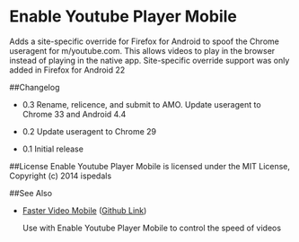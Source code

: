 # Enable Youtube Player Mobile

Adds a site-specific override for Firefox for Android to spoof the Chrome useragent for m/youtube.com. This allows videos to play in the browser instead of playing in the native app.
Site-specific override support was only added in Firefox for Android 22

##Changelog

* 0.3
Rename, relicence, and submit to AMO. Update useragent to Chrome 33 and Android 4.4

* 0.2
Update useragent to Chrome 29

* 0.1
Initial release

##License
Enable Youtube Player Mobile is licensed under the MIT License, Copyright (c) 2014 ispedals

##See Also
* [Faster Video Mobile](https://addons.mozilla.org/en-US/android/addon/faster-video-mobile) ([Github Link](https://github.com/ispedals/Faster-Video-Mobile))

  Use with Enable Youtube Player Mobile to control the speed of videos
